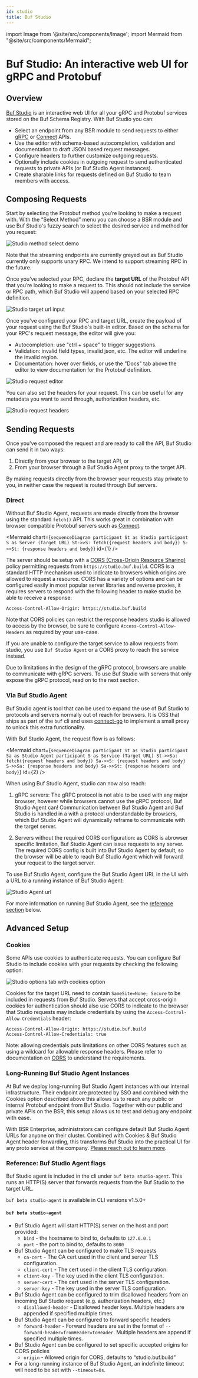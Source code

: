 ```yaml
---
id: studio
title: Buf Studio
---
```


import Image from '@site/src/components/Image';
import Mermaid from "@site/src/components/Mermaid";

# Buf Studio: An interactive web UI for gRPC and Protobuf

## Overview

[Buf Studio](https://studio.buf.build) is an interactive web UI for all your gRPC and Protobuf services stored on the Buf Schema Registry. With Buf Studio you can:

- Select an endpoint from any BSR module to send requests to either [gRPC](#proxying)
  or [Connect](https://connect.build) APIs.
- Use the editor with schema-based autocompletion, validation and documentation
  to draft JSON based request messages.
- Configure headers to further customize outgoing requests.
- Optionally include cookies in outgoing request to send authenticated requests
  to private APIs (or Buf Studio Agent instances).
- Create sharable links for requests defined on Buf Studio to team members with access.

## Composing Requests

Start by selecting the Protobuf method you’re looking to make a request with.
With the “Select Method” menu you can choose a BSR module and use Buf Studio's fuzzy search to
select the desired service and method for you request:

<!-- TODO: make this into a gif -->
<Image alt="Studio method select demo" src="/img/bsr/studio-method-select.gif" width={90} />

Note that the streaming endpoints are currently greyed out as Buf Studio currently
only supports unary RPC. We intend to support streaming RPC in the future.

Once you’ve selected your RPC, declare the **target URL** of the Protobuf API
that you’re looking to make a request to. This should not include the service or
RPC path, which Buf Studio will append based on your selected RPC definition.

<Image alt="Studio target url input" src="/img/bsr/studio-target-url.png" />

Once you've configured your RPC and target URL, create the payload of your
request using the Buf Studio's built-in editor. Based on the schema for your RPC's
request message, the editor will give you:

- Autocompletion: use "ctrl + space" to trigger suggestions.
- Validation: invalid field types, invalid json, etc. The editor will underline the invalid
  region.
- Documentation: hover over fields, or use the "Docs" tab above the editor to view documentation
  for the Protobuf definition.

<Image alt="Studio request editor" src="/img/bsr/studio-request-editor.gif" width={60} />

You can also set the headers for your request. This can be useful for any
metadata you want to send through, authorization headers, etc.

<Image alt="Studio request headers" src="/img/bsr/studio-request-headers.png" />

## Sending Requests

Once you've composed the request and are ready to call the API, Buf Studio can
send it in two ways:

1. Directly from your browser to the target API, or
2. From your browser through a Buf Studio Agent proxy to the target API.

By making requests directly from the browser your requests stay private to you,
in neither case the request is routed through Buf servers.

### Direct

Without Buf Studio Agent, requests are made directly from the browser using the
standard `fetch()` API. This works great in combination with browser compatible
Protobuf servers such as [Connect](https://connect.build/).

<Mermaid chart={`
sequenceDiagram
	participant St as Studio
	participant S as Server (Target URL)
  St->>S: fetch({request headers and body})
	S->>St: {response headers and body}
`} id={1} />

The server should be setup with a [CORS (Cross-Origin Resource
Sharing)](https://developer.mozilla.org/en-US/docs/Web/HTTP/CORS) policy
permitting requests from `https://studio.buf.build`. CORS is a standard HTTP
mechanism used to indicate to browsers which origins are allowed to request a
resource. CORS has a variety of options and can be configured easily in most
popular server libraries and reverse proxies, it requires servers to
respond with the following header to make studio be able to receive a response:

```
Access-Control-Allow-Origin: https://studio.buf.build
```
Note that CORS policies can restrict the response headers studio is allowed to
access by the browser, be sure to configure `Access-Control-Allow-Headers` as
required by your use-case.

If you are unable to configure the target service to allow requests from studio,
you use `Buf Studio Agent` or a CORS proxy to reach the service instead.

Due to limitations in the design of the gRPC protocol, browsers are unable to
communicate with gRPC servers. To use Buf Studio with servers that only expose the
gRPC protocol, read on to the next section.

### Via Buf Studio Agent

Buf Studio agent is tool that can be used to expand the use of Buf Studio to protocols
and servers normally out of reach for browsers. It is OSS that ships as part of
the `buf` cli and uses [connect-go](https://github.com/bufbuild/connect-go) to implement a
small proxy to unlock this extra functionality.

With Buf Studio Agent, the request flow is as follows:

<Mermaid chart={`
sequenceDiagram
	participant St as Studio
	participant Sa as Studio Agent
	participant S as Service (Target URL)
	St->>Sa: fetch({request headers and body})
	Sa->>S: {request headers and body}
	S->>Sa: {response headers and body}
	Sa->>St: {response headers and body}
`} id={2} />

When using Buf Studio Agent, studio can now also reach:

1. gRPC servers: The gRPC protocol is not able to be used with any major browser, however
while browsers cannot use the gRPC protocol, Buf Studio Agent can!
Communication between Buf Studio Agent and Buf Studio is handled in a with a protocol
understandable by browsers, which Buf Studio Agent will dynamically reframe to
communicate with the target server.

2. Servers without the required CORS configuration: as CORS is abrowser specific limitation,
Buf Studio Agent can issue requests to any server. The required CORS config is built into Buf Studio
Agent by default, so the browser will be able to reach Buf Studio Agent which will forward your
request to the target server.

To use Buf Studio Agent, configure the Buf Studio Agent URL in the UI with a URL to a running instance
of Buf Studio Agent:

<Image alt="Studio Agent url" src="/img/bsr/studio-agent-url.png" width={60} />

For more information on running Buf Studio Agent, see the [reference section](#reference-studio-agent-flags) below.

## Advanced Setup

### Cookies

Some APIs use cookies to authenticate requests. You can configure Buf Studio to
include cookies with your requests by checking the following option:

<Image alt="Studio options tab with cookies option" src="/img/bsr/studio-cookies.png" />

Cookies for the target URL need to contain `SameSite=None; Secure` to be
included in requests from Buf Studio. Servers that accept cross-origin cookies for
authentication should also use CORS to indicate to the browser that Studio
requests may include credentials by using the
`Access-Control-Allow-Credentials` header:

```
Access-Control-Allow-Origin: https://studio.buf.build
Access-Control-Allow-Credentials: true
```

Note: allowing credentials puts limitations on other CORS features such as using
a wildcard for allowable response headers. Please refer to documentation on
[CORS](https://developer.mozilla.org/en-US/docs/Web/HTTP/CORS) to understand the
requirements.

### Long-Running Buf Studio Agent Instances

At Buf we deploy long-running Buf Studio Agent instances with our internal infrastructure.
Their endpoint are protected by SSO and combined with the Cookies option
described above this allows us to reach any public or internal Protobuf endpoint
from Buf Studio. Together with our public and private
APIs on the BSR, this setup allows us to test and debug any endpoint with
ease.

With BSR Enterprise, administrators can configure default Buf Studio Agent URLs for
anyone on their cluster. Combined with Cookies & Buf Studio Agent header
forwarding, this transforms Buf Studio into the practical UI for any proto service
at the company. [Please reach out to learn more](https://buf.build/request-a-demo/).

### Reference: Buf Studio Agent flags

Buf Studio agent is included in the cli under `buf beta studio-agent`. This runs an
HTTP(S) server that forwards requests from the Buf Studio to the target URL.

`buf beta studio-agent` is available in CLI versions v1.5.0+

#### `buf beta studio-agent`

- Buf Studio Agent will start HTTP(S) server on the host and port provided:
  - `bind` - the hostname to bind to, defaults to `127.0.0.1`
  - `port` - the port to bind to, defaults to `8080`
- Buf Studio Agent can be configured to make TLS requests
  - `ca-cert` - The CA cert used in the client and server TLS configuration.
  - `client-cert` - The cert used in the client TLS configuration.
  - `client-key` - The key used in the client TLS configuration.
  - `server-cert` - The cert used in the server TLS configuration.
  - `server-key` - The key used in the server TLS configuration.
- Buf Studio Agent can be configured to trim disallowed headers from an incoming Buf Studio request
  (e.g. authorization headers, etc.)
  - `disallowed-header` - Disallowed header keys. Multiple headers are appended if
    specified multiple times.
- Buf Studio Agent can be configured to forward specific headers
  - `forward-header` - Forward headers are set in the format of
    `--forward-header=fromHeader=toHeader`. Multiple headers are append if specified
      multiple times.
- Buf Studio Agent can be configured to set specific accepted origins for CORS policies
    - `origin` - Allowed origin for CORS, defaults to “studio.buf.build”
- For a long-running instance of Buf Studio Agent, an indefinite timeout will need to be
  set with `--timeout=0s`.

